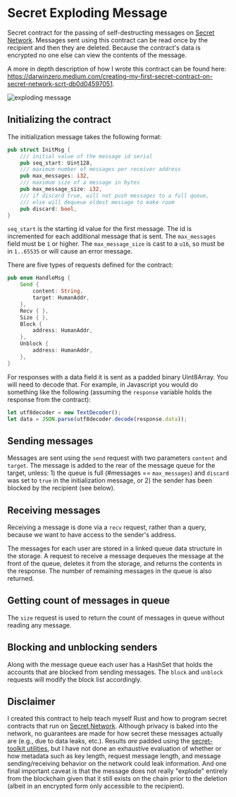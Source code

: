 # Secret Exploding Message

Secret contract for the passing of self-destructing messages on [Secret Network](https://scrt.network). Messages sent using this contract can be read once by the recipient and then they are deleted. Because the contract's data is encrypted no one else can view the contents of the message.

A more in depth description of how I wrote this contract can be found here: <https://darwinzero.medium.com/creating-my-first-secret-contract-on-secret-network-scrt-db0d04597051>. 

![exploding message](https://img.gadgethacks.com/img/92/72/63485919495213/0/send-self-destructing-spy-messages-via-google-docs-texts-and-private-links.w1456.jpg "This message will self-destruct!")

## Initializing the contract

The initialization message takes the following format:

```rust
pub struct InitMsg {
    /// initial value of the message id serial
    pub seq_start: Uint128,
    /// maximum number of messages per receiver address
    pub max_messages: i32,
    /// maximum size of a message in bytes
    pub max_message_size: i32,
    /// if discard true, will not push messages to a full queue,
    /// else will dequeue oldest message to make room
    pub discard: bool,
}
```
`seq_start` is the starting id value for the first message. The id is incremented for each additional message that is sent. The `max_messages` field must be `1` or higher. The `max_message_size` is cast to a `u16`, so must be in `1..65535` or will cause an error message.

There are five types of requests defined for the contract:

```rust
pub enum HandleMsg {
    Send {
        content: String,
        target: HumanAddr,
    },
    Recv { },
    Size { },
    Block {
        address: HumanAddr,
    },
    Unblock {
        address: HumanAddr,
    },
}
```

For responses with a data field it is sent as a padded binary Uint8Array. You will need to decode that. For example, in Javascript you would do something like the following (assuming the `response` variable holds the response from the contract): 

```javascript
let utf8decoder = new TextDecoder();
let data = JSON.parse(utf8decoder.decode(response.data));
```

## Sending messages

Messages are sent using the `send` request with two parameters `content` and `target`. The message is added to the rear of the message queue for the target, unless: 1) the queue is full (#messages == `max_messages`) and `discard` was set to `true` in the initialization message, or 2) the sender has been blocked by the recipient (see below).

## Receiving messages

Receiving a message is done via a `recv` request, rather than a query, because we want to have access to the sender's address.

The messages for each user are stored in a linked queue data structure in the storage. A request to receive a message dequeues the message at the front of the queue, deletes it from the storage, and returns the contents in the response. The number of remaining messages in the queue is also returned. 

## Getting count of messages in queue

The `size` request is used to return the count of messages in queue without reading any message.

## Blocking and unblocking senders

Along with the message queue each user has a HashSet that holds the accounts that are blocked from sending messages. The `block` and `unblock` requests will modify the block list accordingly. 

## Disclaimer

I created this contract to help teach myself Rust and how to program secret contracts that run on [Secret Network](https://github.com/enigmampc/SecretNetwork). Although privacy is baked into the network, no guarantees are made for how secret these messages actually are (e.g., due to data leaks, etc.). Results *are* padded using the [secret-toolkit utilities](https://github.com/enigmampc/secret-toolkit/tree/master/packages/utils), but I have not done an exhaustive evaluation of whether or how metadata such as key length, request message length, and message sending/receiving behavior on the network could leak information. And one final important caveat is that the message does not really "explode" entirely from the blockchain given that it still exists on the chain prior to the deletion (albeit in an encrypted form only accessible to the recipient).

